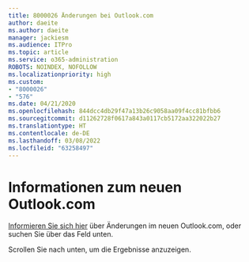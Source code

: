 ```yaml
---
title: 8000026 Änderungen bei Outlook.com
author: daeite
ms.author: daeite
manager: jackiesm
ms.audience: ITPro
ms.topic: article
ms.service: o365-administration
ROBOTS: NOINDEX, NOFOLLOW
ms.localizationpriority: high
ms.custom:
- "8000026"
- "576"
ms.date: 04/21/2020
ms.openlocfilehash: 844dcc4db29f47a13b26c9058aa09f4cc81bfbb6
ms.sourcegitcommit: d11262728f0617a843a0117cb5172aa322022b27
ms.translationtype: HT
ms.contentlocale: de-DE
ms.lasthandoff: 03/08/2022
ms.locfileid: "63258497"
---
```

# <a name="learn-about-the-new-outlookcom"></a>Informationen zum neuen Outlook.com

[Informieren Sie sich hier](https://go.microsoft.com/fwlink/?linkid=2039724) über Änderungen im neuen Outlook.com, oder suchen Sie über das Feld unten.
  
Scrollen Sie nach unten, um die Ergebnisse anzuzeigen.
